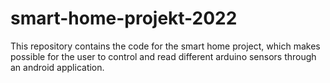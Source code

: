 # smart-home-projekt-2022
This repository contains the code for the smart home project, which makes possible for the user to control and read different arduino sensors through an android application.
